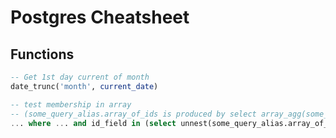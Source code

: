 # Postgres Cheatsheet

## Functions
```sql
-- Get 1st day current of month
date_trunc('month', current_date)

-- test membership in array
-- (some_query_alias.array_of_ids is produced by select array_agg(some_id) as array_of_ids)
... where ... and id_field in (select unnest(some_query_alias.array_of_ids))


```

